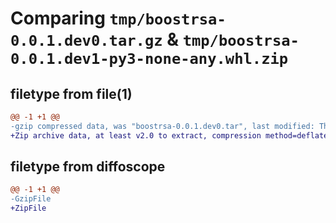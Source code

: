 # Comparing `tmp/boostrsa-0.0.1.dev0.tar.gz` & `tmp/boostrsa-0.0.1.dev1-py3-none-any.whl.zip`

## filetype from file(1)

```diff
@@ -1 +1 @@
-gzip compressed data, was "boostrsa-0.0.1.dev0.tar", last modified: Thu May  9 11:41:17 2024, max compression
+Zip archive data, at least v2.0 to extract, compression method=deflate
```

## filetype from diffoscope

```diff
@@ -1 +1 @@
-GzipFile
+ZipFile
```

